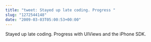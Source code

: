 ```yaml
---
title: "tweet: Stayed up late coding. Progress "
slug: "1272544148"
date: "2009-03-03T05:00:53+00:00"
---
```

Stayed up late coding. Progress with UIViews and the iPhone SDK.